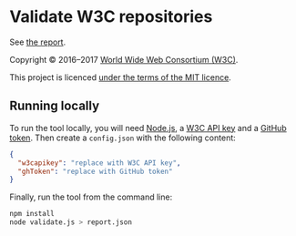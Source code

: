 # Validate W3C repositories

See [the report](https://w3c.github.io/validate-repos/report.html).

Copyright &copy; 2016&ndash;2017 [World Wide Web Consortium (W3C)](https://www.w3.org/).

This project is licenced [under the terms of the MIT licence](LICENSE.md).

## Running locally

To run the tool locally, you will need [Node.js](https://nodejs.org/), a
[W3C API key](https://w3c.github.io/w3c-api/) and a
[GitHub token](https://help.github.com/en/github/authenticating-to-github/creating-a-personal-access-token-for-the-command-line).
Then create a `config.json` with the following content:

```json
{
  "w3capikey": "replace with W3C API key",
  "ghToken": "replace with GitHub token"
}
```

Finally, run the tool from the command line:
```bash
npm install
node validate.js > report.json
```
